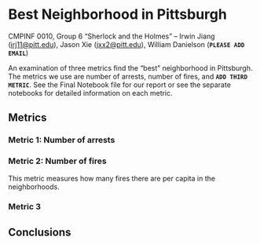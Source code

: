 # Best Neighborhood in Pittsburgh

CMPINF 0010, Group 6 “Sherlock and the Holmes” – Irwin Jiang (irj11@pitt.edu), Jason Xie (jxx2@pitt.edu), William Danielson (**`PLEASE ADD EMAIL`**)

An examination of three metrics find the “best” neighborhood in Pittsburgh. The metrics we use are number of arrests, number of fires, and **`ADD THIRD METRIC`**. See the Final Notebook file for our report or see the separate notebooks for detailed information on each metric.

## Metrics

### Metric 1: Number of arrests

### Metric 2: Number of fires

This metric measures how many fires there are per capita in the neighborhoods.

### Metric 3

## Conclusions
